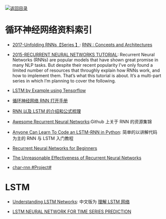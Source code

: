 [![返回目录](https://parg.co/UGo)](https://parg.co/b4z)

# 循环神经网络资料索引

* [2017-Unfolding RNNs【Series 】](http://suriyadeepan.github.io/2017-01-07-unfolding-rnn/): [RNN : Concepts and Architectures](http://suriyadeepan.github.io/2017-01-07-unfolding-rnn/)

* [2015-RECURRENT NEURAL NETWORKS TUTORIAL](https://parg.co/bsS): Recurrent Neural Networks (RNNs) are popular models that have shown great promise in many NLP tasks. But despite their recent popularity I’ve only found a limited number of resources that throughly explain how RNNs work, and how to implement them. That’s what this tutorial is about. It’s a multi-part series in which I’m planning to cover the following.

* [LSTM by Example using Tensorflow](https://parg.co/bsJ)

* [循环神经网络 RNN 打开手册](https://zhuanlan.zhihu.com/p/22930328)

* [RNN 以及 LSTM 的介绍和公式梳理 ](http://blog.csdn.net/Dark_Scope/article/details/47056361)

* [Awesome Recurrent Neural Networks](https://github.com/kjw0612/awesome-rnn):Github 上关于 RNN 的资源集锦

* [Anyone Can Learn To Code an LSTM-RNN in Python](https://iamtrask.github.io/2015/11/15/anyone-can-code-lstm/): 简单的以讲解代码为主的 RNN 与 LSTM 入门教程

* [Recurrent Neural Networks for Beginners](https://medium.com/@camrongodbout/recurrent-neural-networks-for-beginners-7aca4e933b82#.2fl2af7wa)

- [The Unreasonable Effectiveness of Recurrent Neural Networks](http://karpathy.github.io/2015/05/21/rnn-effectiveness/)

- [char-rnn #Project#](https://github.com/karpathy/char-rnn)

# LSTM

* [Understanding LSTM Networks](http://colah.github.io/posts/2015-08-Understanding-LSTMs/): 中文版为 [理解 LSTM 网络](http://www.tuicool.com/articles/FjUjaeu)

* [LSTM NEURAL NETWORK FOR TIME SERIES PREDICTION](http://www.jakob-aungiers.com/articles/a/LSTM-Neural-Network-for-Time-Series-Prediction)
